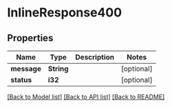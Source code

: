 # InlineResponse400

## Properties
Name | Type | Description | Notes
------------ | ------------- | ------------- | -------------
**message** | **String** |  | [optional] 
**status** | **i32** |  | [optional] 

[[Back to Model list]](../README.md#documentation-for-models) [[Back to API list]](../README.md#documentation-for-api-endpoints) [[Back to README]](../README.md)


